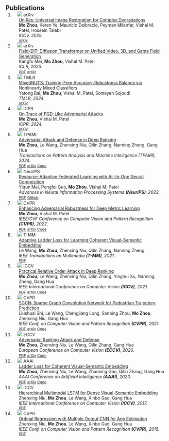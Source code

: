 <h2 id="publications" style="margin: 2px 0px -15px;">Publications</h2>

<div class="publications">
<ol class="bibliography">


<li>
<div class="pub-row">
  <div class="col-sm-3 abbr" style="position: relative;padding-right: 15px;padding-left: 15px;">
    <img src="assets/img/unires.png" class="teaser img-fluid z-depth-1">
    <abbr class="badge">arXiv</abbr>
  </div>
  <div class="col-sm-9" style="position: relative;width: 100%;padding-right: 15px;padding-left: 20px;">
    <div class="title"><a href="https://arxiv.org/abs/2506.05599">UniRes: Universal Image Restoration for Complex Degradations</a></div>
    <div class="author"><strong>Mo Zhou</strong>, Keren Ye, Mauricio Delbracio, Peyman Milanfar, Vishal M. Patel, Hossein Talebi</div>
    <div class="periodical"><em>ICCV, 2025.</em></div>
    <div class="links">
<!--      <a href="https://openaccess.thecvf.com/content/CVPR2022/papers/Zhou_Enhancing_Adversarial_Robustness_for_Deep_Metric_Learning_CVPR_2022_paper.pdf" class="btn btn-sm z-depth-0" role="button" target="_blank" style="font-size:12px;">PDF</a> -->
      <a href="https://arxiv.org/abs/2506.05599" class="btn btn-sm z-depth-0" role="button" target="_blank" style="font-size:12px;">arXiv</a>
<!--      <strong><i style="color:#e74d3c">Oral Presentation</i></strong> -->
    </div>
  </div>
</div>
</li>



<li>
<div class="pub-row">
  <div class="col-sm-3 abbr" style="position: relative;padding-right: 15px;padding-left: 15px;">
    <img src="assets/img/t1.png" class="teaser img-fluid z-depth-1">
    <abbr class="badge">arXiv</abbr>
  </div>
  <div class="col-sm-9" style="position: relative;width: 100%;padding-right: 15px;padding-left: 20px;">
    <div class="title"><a href="https://arxiv.org/abs/2305.14674">Field-DiT: Diffusion Transformer on Unified Video, 3D, and Game Field Generation</a></div>
    <div class="author">Kangfu Mei, <strong>Mo Zhou</strong>, Vishal M. Patel</div>
    <div class="periodical"><em>ICLR, 2025.</em></div>
    <div class="links">
      <a href="https://openreview.net/forum?id=w6YS9A78fq" class="btn btn-sm z-depth-0" role="button" target="_blank" style="font-size:12px;">PDF</a>
      <a href="https://arxiv.org/abs/2305.14674" class="btn btn-sm z-depth-0" role="button" target="_blank" style="font-size:12px;">arXiv</a>
<!--      <strong><i style="color:#e74d3c">Oral Presentation</i></strong> -->
    </div>
  </div>
</div>
</li>

<li>
<div class="pub-row">
  <div class="col-sm-3 abbr" style="position: relative;padding-right: 15px;padding-left: 15px;">
    <img src="assets/img/mixednuts.png" class="teaser img-fluid z-depth-1">
    <abbr class="badge">TMLR</abbr>
  </div>
  <div class="col-sm-9" style="position: relative;width: 100%;padding-right: 15px;padding-left: 20px;">
    <div class="title"><a href="https://arxiv.org/abs/2402.02263">MixedNUTS: Training-Free Accuracy-Robustness Balance via Nonlinearly Mixed Classifiers</a></div>
    <div class="author">Yatong Bai, <strong>Mo Zhou</strong>, Vishal M. Patel, Somayeh Sojoudi</div>
    <div class="periodical"><em>TMLR, 2024.</em></div>
    <div class="links">
<!--      <a href="https://openaccess.thecvf.com/content/CVPR2022/papers/Zhou_Enhancing_Adversarial_Robustness_for_Deep_Metric_Learning_CVPR_2022_paper.pdf" class="btn btn-sm z-depth-0" role="button" target="_blank" style="font-size:12px;">PDF</a> -->
      <a href="https://arxiv.org/abs/2402.02263" class="btn btn-sm z-depth-0" role="button" target="_blank" style="font-size:12px;">arXiv</a>
<!--      <strong><i style="color:#e74d3c">Oral Presentation</i></strong> -->
    </div>
  </div>
</div>
</li>


<li>
<div class="pub-row">
  <div class="col-sm-3 abbr" style="position: relative;padding-right: 15px;padding-left: 15px;">
    <img src="assets/img/advtrace.png" class="teaser img-fluid z-depth-1">
    <abbr class="badge">ICPR</abbr>
  </div>
  <div class="col-sm-9" style="position: relative;width: 100%;padding-right: 15px;padding-left: 20px;">
    <div class="title"><a href="https://arxiv.org/abs/2205.09586">On Trace of PGD-Like Adversarial Attacks</a></div>
    <div class="author"><strong>Mo Zhou</strong>, Vishal M. Patel</div>
    <div class="periodical"><em>ICPR, 2024.</em></div>
    <div class="links">
<!--      <a href="https://openaccess.thecvf.com/content/CVPR2022/papers/Zhou_Enhancing_Adversarial_Robustness_for_Deep_Metric_Learning_CVPR_2022_paper.pdf" class="btn btn-sm z-depth-0" role="button" target="_blank" style="font-size:12px;">PDF</a> -->
      <a href="https://arxiv.org/abs/2205.09586" class="btn btn-sm z-depth-0" role="button" target="_blank" style="font-size:12px;">arXiv</a>
<!--      <strong><i style="color:#e74d3c">Oral Presentation</i></strong> -->
    </div>
  </div>
</div>
</li>


<li>
<div class="pub-row">
  <div class="col-sm-3 abbr" style="position: relative;padding-right: 15px;padding-left: 15px;">
    <img src="assets/img/robrank.png" class="teaser img-fluid z-depth-1">
    <abbr class="badge">TPAMI</abbr>
  </div>
  <div class="col-sm-9" style="position: relative;width: 100%;padding-right: 15px;padding-left: 20px;">
    <div class="title"><a href="https://ieeexplore.ieee.org/document/10433769">Adversarial Attack and Defense in Deep Ranking</a></div>
    <div class="author"><strong>Mo Zhou</strong>, Le Wang, Zhenxing Niu, Qilin Zhang, Nanning Zheng, Gang Hua</div>
    <div class="periodical"><em>Transactions on Pattern Analysis and Machine Intelligence (TPAMI), 2024.</em></div>
    <div class="links">
      <a href="https://ieeexplore.ieee.org/document/10433769" class="btn btn-sm z-depth-0" role="button" target="_blank" style="font-size:12px;">PDF</a>
      <a href="https://arxiv.org/abs/2106.03614" class="btn btn-sm z-depth-0" role="button" target="_blank" style="font-size:12px;">arXiv</a>
      <a href="https://cdluminate.github.io/robrank/" class="btn btn-sm z-depth-0" role="button" target="_blank" style="font-size:12px;">Code</a>
<!--      <strong><i style="color:#e74d3c">Oral Presentation</i></strong> -->
    </div>
  </div>
</div>
</li>


<li>
<div class="pub-row">
  <div class="col-sm-3 abbr" style="position: relative;padding-right: 15px;padding-left: 15px;">
    <img src="assets/img/allinonefl.png" class="teaser img-fluid z-depth-1">
    <abbr class="badge">NeurIPS</abbr>
  </div>
  <div class="col-sm-9" style="position: relative;width: 100%;padding-right: 15px;padding-left: 20px;">
    <div class="title"><a href="https://openreview.net/forum?id=wfel7CjOYk">Resource-Adaptive Federated Learning with All-In-One Neural Composition</a></div>
    <div class="author">Yiqun Mei, Pengfei Guo, <strong>Mo Zhou</strong>, Vishal M. Patel</div>
    <div class="periodical"><em>Advances in Neural Information Processing Systems <strong>(NeurIPS)</strong>, 2022.</em></div>
    <div class="links">
      <a href="https://openreview.net/forum?id=wfel7CjOYk" class="btn btn-sm z-depth-0" role="button" target="_blank" style="font-size:12px;">PDF</a>
<!--      <a href="https://arxiv.org/abs/2203.01439" class="btn btn-sm z-depth-0" role="button" target="_blank" style="font-size:12px;">arXiv</a> -->
      <a href="https://github.com/HarukiYqM/All-In-One-Neural-Composition" class="btn btn-sm z-depth-0" role="button" target="_blank" style="font-size:12px;">Github</a>
<!--      <strong><i style="color:#e74d3c">Oral Presentation</i></strong> -->
    </div>
  </div>
</div>
</li>

<li>
<div class="pub-row">
  <div class="col-sm-3 abbr" style="position: relative;padding-right: 15px;padding-left: 15px;">
    <img src="assets/img/robdml.png" class="teaser img-fluid z-depth-1">
    <abbr class="badge">CVPR</abbr>
  </div>
  <div class="col-sm-9" style="position: relative;width: 100%;padding-right: 15px;padding-left: 20px;">
    <div class="title"><a href="https://openaccess.thecvf.com/content/CVPR2022/html/Zhou_Enhancing_Adversarial_Robustness_for_Deep_Metric_Learning_CVPR_2022_paper.html">Enhancing Adversarial Robustness for Deep Metric Learning</a></div>
    <div class="author"><strong>Mo Zhou</strong>, Vishal M. Patel</div>
    <div class="periodical"><em>IEEE/CVF Conference on Computer Vision and Pattern Recognition <strong>(CVPR)</strong>, 2022.</em></div>
    <div class="links">
      <a href="https://openaccess.thecvf.com/content/CVPR2022/papers/Zhou_Enhancing_Adversarial_Robustness_for_Deep_Metric_Learning_CVPR_2022_paper.pdf" class="btn btn-sm z-depth-0" role="button" target="_blank" style="font-size:12px;">PDF</a>
      <a href="https://arxiv.org/abs/2203.01439" class="btn btn-sm z-depth-0" role="button" target="_blank" style="font-size:12px;">arXiv</a>
      <a href="https://github.com/cdluminate/robdml" class="btn btn-sm z-depth-0" role="button" target="_blank" style="font-size:12px;">Code</a>
<!--      <strong><i style="color:#e74d3c">Oral Presentation</i></strong> -->
    </div>
  </div>
</div>
</li>

  
<li>
<div class="pub-row">
  <div class="col-sm-3 abbr" style="position: relative;padding-right: 15px;padding-left: 15px;">
    <img src="assets/img/adaptive-ladder.png" class="teaser img-fluid z-depth-1">
    <abbr class="badge">T-MM</abbr>
  </div>
  <div class="col-sm-9" style="position: relative;width: 100%;padding-right: 15px;padding-left: 20px;">
    <div class="title"><a href="https://ieeexplore.ieee.org/abstract/document/9665378">Adaptive Ladder Loss for Learning Coherent Visual-Semantic Embedding</a></div>
    <div class="author">Le Wang, <strong>Mo Zhou</strong>, Zhenxing Niu, Qilin Zhang, Nanning Zheng</div>
    <div class="periodical"><em>IEEE Transactions on Multimedia <strong>(T-MM)</strong>, 2021.</em></div>
    <div class="links">
      <a href="https://ieeexplore.ieee.org/abstract/document/9665378" class="btn btn-sm z-depth-0" role="button" target="_blank" style="font-size:12px;">PDF</a>
<!--      <a href="https://arxiv.org/pdf/2106.03614.pdf" class="btn btn-sm z-depth-0" role="button" target="_blank" style="font-size:12px;">arXiv</a> -->
<!--      <a href="https://cdluminate.github.io/robrank/" class="btn btn-sm z-depth-0" role="button" target="_blank" style="font-size:12px;">Code</a> -->
<!--      <strong><i style="color:#e74d3c">Oral Presentation</i></strong> -->
    </div>
  </div>
</div>
</li>



<li>
<div class="pub-row">
  <div class="col-sm-3 abbr" style="position: relative;padding-right: 15px;padding-left: 15px;">
    <img src="assets/img/advorder.png" class="teaser img-fluid z-depth-1">
    <abbr class="badge">ICCV</abbr>
  </div>
  <div class="col-sm-9" style="position: relative;width: 100%;padding-right: 15px;padding-left: 20px;">
    <div class="title"><a href="https://openaccess.thecvf.com/content/ICCV2021/html/Zhou_Practical_Relative_Order_Attack_in_Deep_Ranking_ICCV_2021_paper.html">Practical Relative Order Attack in Deep Ranking</a></div>
    <div class="author"><strong>Mo Zhou</strong>, Le Wang, Zhenxing Niu, Qilin Zhang, Yinghui Xu, Nanning Zheng, Gang Hua</div>
    <div class="periodical"><em>IEEE International Conference on Computer Vision <strong>(ICCV)</strong>, 2021.</em></div>
    <div class="links">
      <a href="https://openaccess.thecvf.com/content/ICCV2021/papers/Zhou_Practical_Relative_Order_Attack_in_Deep_Ranking_ICCV_2021_paper.pdf" class="btn btn-sm z-depth-0" role="button" target="_blank" style="font-size:12px;">PDF</a>
      <a href="https://arxiv.org/abs/2103.05248" class="btn btn-sm z-depth-0" role="button" target="_blank" style="font-size:12px;">arXiv</a>
      <a href="https://github.com/cdluminate/advorder" class="btn btn-sm z-depth-0" role="button" target="_blank" style="font-size:12px;">Code</a>
<!--      <strong><i style="color:#e74d3c">Oral Presentation</i></strong> -->
    </div>
  </div>
</div>
</li>


<li>
<div class="pub-row">
  <div class="col-sm-3 abbr" style="position: relative;padding-right: 15px;padding-left: 15px;">
    <img src="assets/img/sgcn.png" class="teaser img-fluid z-depth-1">
    <abbr class="badge">CVPR</abbr>
  </div>
  <div class="col-sm-9" style="position: relative;width: 100%;padding-right: 15px;padding-left: 20px;">
    <div class="title"><a href="https://openaccess.thecvf.com/content/CVPR2021/papers/Shi_SGCN_Sparse_Graph_Convolution_Network_for_Pedestrian_Trajectory_Prediction_CVPR_2021_paper.pdf">SGCN: Sparse Graph Convolution Network for Pedestrian Trajectory Prediction</a></div>
    <div class="author">Liushuai Shi, Le Wang, Chengjiang Long, Sanping Zhou, <strong>Mo Zhou</strong>, Zhenxing Niu, Gang Hua</div>
    <div class="periodical"><em>IEEE Conf. on Computer Vision and Pattern Recognition <strong>(CVPR)</strong>, 2021.</em></div>
    <div class="links">
      <a href="https://openaccess.thecvf.com/content/CVPR2021/papers/Shi_SGCN_Sparse_Graph_Convolution_Network_for_Pedestrian_Trajectory_Prediction_CVPR_2021_paper.pdf" class="btn btn-sm z-depth-0" role="button" target="_blank" style="font-size:12px;">PDF</a>
      <a href="https://arxiv.org/abs/2104.01528" class="btn btn-sm z-depth-0" role="button" target="_blank" style="font-size:12px;">arXiv</a>
      <a href="https://github.com/shuaishiliu/SGCN" class="btn btn-sm z-depth-0" role="button" target="_blank" style="font-size:12px;">Code</a>
<!--      <strong><i style="color:#e74d3c">Oral Presentation</i></strong> -->
    </div>
  </div>
</div>
</li>


<li>
<div class="pub-row">
  <div class="col-sm-3 abbr" style="position: relative;padding-right: 15px;padding-left: 15px;">
    <img src="assets/img/advrank.png" class="teaser img-fluid z-depth-1">
    <abbr class="badge">ECCV</abbr>
  </div>
  <div class="col-sm-9" style="position: relative;width: 100%;padding-right: 15px;padding-left: 20px;">
    <div class="title"><a href="https://link.springer.com/chapter/10.1007/978-3-030-58568-6_46">Adversarial Ranking Attack and Defense</a></div>
    <div class="author"><strong>Mo Zhou</strong>, Zhenxing Niu, Le Wang, Qilin Zhang, Gang Hua</div>
    <div class="periodical"><em>European Conference on Computer Vision <strong>(ECCV)</strong>, 2020.</em></div>
    <div class="links">
      <a href="https://link.springer.com/chapter/10.1007%2F978-3-030-58568-6_46" class="btn btn-sm z-depth-0" role="button" target="_blank" style="font-size:12px;">PDF</a>
      <a href="https://arxiv.org/abs/2002.11293" class="btn btn-sm z-depth-0" role="button" target="_blank" style="font-size:12px;">arXiv</a>
      <a href="https://cdluminate.github.io/advrank/" class="btn btn-sm z-depth-0" role="button" target="_blank" style="font-size:12px;">Code</a>
<!--      <strong><i style="color:#e74d3c">Oral Presentation</i></strong> -->
    </div>
  </div>
</div>
</li>

<li>
<div class="pub-row">
  <div class="col-sm-3 abbr" style="position: relative;padding-right: 15px;padding-left: 15px;">
    <img src="assets/img/ladder.png" class="teaser img-fluid z-depth-1">
    <abbr class="badge">AAAI</abbr>
  </div>
  <div class="col-sm-9" style="position: relative;width: 100%;padding-right: 15px;padding-left: 20px;">
    <div class="title"><a href="https://ojs.aaai.org//index.php/AAAI/article/view/7006">Ladder Loss for Coherent Visual-Semantic Embedding</a></div>
    <div class="author"><strong>Mo Zhou</strong>, Zhenxing Niu, Le Wang, Zhanning Gao, Qilin Zhang, Gang Hua</div>
    <div class="periodical"><em>AAAI Conference on Artificial Intelligence <strong>(AAAI)</strong>, 2020.</em></div>
    <div class="links">
      <a href="https://ojs.aaai.org//index.php/AAAI/article/view/7006" class="btn btn-sm z-depth-0" role="button" target="_blank" style="font-size:12px;">PDF</a>
      <a href="https://arxiv.org/abs/1911.07528" class="btn btn-sm z-depth-0" role="button" target="_blank" style="font-size:12px;">arXiv</a>
      <a href="https://github.com/cdluminate/ladderloss" class="btn btn-sm z-depth-0" role="button" target="_blank" style="font-size:12px;">Code</a>
<!--      <strong><i style="color:#e74d3c">Oral Presentation</i></strong> -->
    </div>
  </div>
</div>
</li>


<li>
<div class="pub-row">
  <div class="col-sm-3 abbr" style="position: relative;padding-right: 15px;padding-left: 15px;">
    <img src="assets/img/hmlstm.png" class="teaser img-fluid z-depth-1">
    <abbr class="badge">ICCV</abbr>
  </div>
  <div class="col-sm-9" style="position: relative;width: 100%;padding-right: 15px;padding-left: 20px;">
    <div class="title"><a href="https://openaccess.thecvf.com/content_iccv_2017/html/Niu_Hierarchical_Multimodal_LSTM_ICCV_2017_paper.html">Hierarchical Multimodal LSTM for Dense Visual-Semantic Embedding</a></div>
    <div class="author">Zhenxing Niu, <strong>Mo Zhou</strong>, Le Wang, Xinbo Gao, Gang Hua</div>
    <div class="periodical"><em>IEEE International Conference on Computer Vision <strong>(ICCV)</strong>, 2017.</em></div>
    <div class="links">
      <a href="https://openaccess.thecvf.com/content_iccv_2017/html/Niu_Hierarchical_Multimodal_LSTM_ICCV_2017_paper.html" class="btn btn-sm z-depth-0" role="button" target="_blank" style="font-size:12px;">PDF</a>
    </div>
  </div>
</div>
</li>


<li>
<div class="pub-row">
  <div class="col-sm-3 abbr" style="position: relative;padding-right: 15px;padding-left: 15px;">
    <img src="assets/img/orcnn.png" class="teaser img-fluid z-depth-1">
    <abbr class="badge">CVPR</abbr>
  </div>
  <div class="col-sm-9" style="position: relative;width: 100%;padding-right: 15px;padding-left: 20px;">
    <div class="title"><a href="https://openaccess.thecvf.com/content_iccv_2017/html/Niu_Hierarchical_Multimodal_LSTM_ICCV_2017_paper.html">Ordinal Regression with Multiple Output CNN for Age Estimation</a></div>
    <div class="author">Zhenxing Niu, <strong>Mo Zhou</strong>, Le Wang, Xinbo Gao, Gang Hua</div>
    <div class="periodical"><em>IEEE Conf. on Computer Vision and Pattern Recognition <strong>(CVPR)</strong>, 2016.</em></div>
    <div class="links">
      <a href="https://www.cv-foundation.org/openaccess/content_cvpr_2016/html/Niu_Ordinal_Regression_With_CVPR_2016_paper.html" class="btn btn-sm z-depth-0" role="button" target="_blank" style="font-size:12px;">PDF</a>
    </div>
  </div>
</div>
</li>



</ol>
</div>
